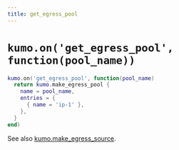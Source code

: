 ```yaml
---
title: get_egress_pool
---
```


# `kumo.on('get_egress_pool', function(pool_name))`

```lua
kumo.on('get_egress_pool', function(pool_name)
  return kumo.make_egress_pool {
    name = pool_name,
    entries = {
      { name = 'ip-1' },
    },
  }
end)
```

See also [kumo.make_egress_source](../kumo/make_egress_source/index.md).

